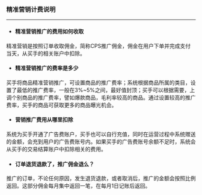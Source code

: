 ### 精准营销计费说明

---

* #### 精准营销推广的费用如何收取

精准营销是按照订单收取佣金，简称CPS推广佣金，佣金在用户下单并完成支付当天，从买手的相关账户中扣除。

* #### 精准营销推广的费率是多少

买手将商品精准营销推广，可设置商品的推广费率；系统根据商品所属的类目，设置了最低的推广费率，一般在3%~5%之间，最好值封顶；买手可以根据需要，上调个别商品的推广费率，譬如爆款商品，毛利率较高的商品。通过设置较高的推广费率，买手的商品可获取更多的商品曝光机会。

* #### 营销推广费用从哪里扣除

系统为买手开通了广告费账户，买手也可以自行充值，同时在运营过程中系统赠送的金额，会充到用户的广告费账号内。如果买手的广告费账号余额不足时，系统会从买手的交易结算账户中扣除相关的费用。

* #### 订单退货退款了，推广佣金退么？

推广的订单，不论任何原因，发生退货退款，或者取消后，推广的金额会按照比例返回。这部分佣金每月集中返回一笔，在每月1日记账后返回。

